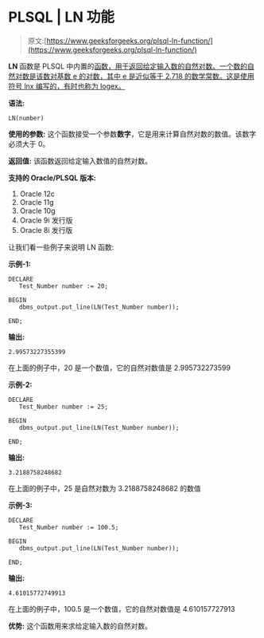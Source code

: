 # PLSQL | LN 功能

> 原文:[https://www.geeksforgeeks.org/plsql-ln-function/](https://www.geeksforgeeks.org/plsql-ln-function/)

**LN** 函数是 PLSQL 中内置的[函数，用于返回给定输入数的自然对数。一个数的自然对数是该数对基数 e 的对数，其中 e 是近似等于 2.718 的数学常数。这是使用符号 lnx 编写的，有时也称为 logex。](https://www.geeksforgeeks.org/functions-in-plsql/)

**语法:**

```
LN(number) 
```

**使用的参数:**
这个函数接受一个参数**数字**，它是用来计算自然对数的数值。该数字必须大于 0。

**返回值:**
该函数返回给定输入数值的自然对数。

**支持的 Oracle/PLSQL 版本:**

1.  Oracle 12c
2.  Oracle 11g
3.  Oracle 10g
4.  Oracle 9i 发行版
5.  Oracle 8i 发行版

让我们看一些例子来说明 LN 函数:

**示例-1:**

```
DECLARE 
   Test_Number number := 20;

BEGIN 
   dbms_output.put_line(LN(Test_Number number)); 

END;  
```

**输出:**

```
2.99573227355399
```

在上面的例子中，20 是一个数值，它的自然对数值是 2.995732273599

**示例-2:**

```
DECLARE 
   Test_Number number := 25;

BEGIN 
   dbms_output.put_line(LN(Test_Number number)); 

END; 
```

**输出:**

```
3.2188758248682
```

在上面的例子中，25 是自然对数为 3.2188758248682 的数值

**示例-3:**

```
DECLARE 
   Test_Number number := 100.5;

BEGIN 
   dbms_output.put_line(LN(Test_Number number)); 

END; 
```

**输出:**

```
4.61015772749913
```

在上面的例子中，100.5 是一个数值，它的自然对数值是 4.610157727913

**优势:**
这个函数用来求给定输入数的自然对数。